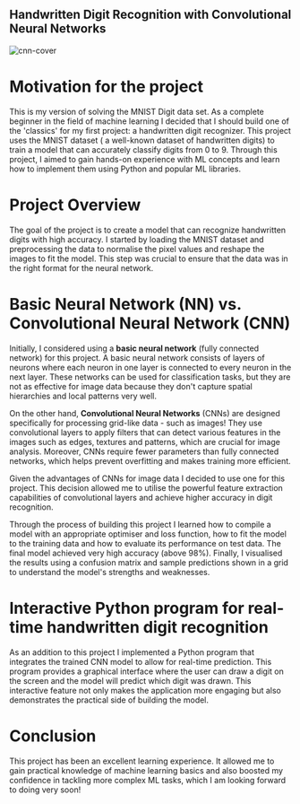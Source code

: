 ## Handwritten Digit Recognition with Convolutional Neural Networks
![cnn-cover](https://github.com/user-attachments/assets/d2056e55-19e5-40e8-8f1b-1091cae97bcb)

# Motivation for the project
This is my version of solving the MNIST Digit data set. As a complete beginner in the field of machine learning I decided that I should build one of the 'classics' for my first project: a handwritten digit recognizer. This project uses the MNIST dataset ( a well-known dataset of handwritten digits) to train a model that can accurately classify digits from 0 to 9. Through this project, I aimed to gain hands-on experience with ML concepts and learn how to implement them using Python and popular ML libraries.

# Project Overview
The goal of the project is to create a model that can recognize handwritten digits with high accuracy. I started by loading the MNIST dataset and preprocessing the data to normalise the pixel values and reshape the images to fit the model. This step was crucial to ensure that the data was in the right format for the neural network.

# Basic Neural Network (NN) vs. Convolutional Neural Network (CNN)
Initially, I considered using a **basic neural network** (fully connected network) for this project. A basic neural network consists of layers of neurons where each neuron in one layer is connected to every neuron in the next layer. These networks can be used for classification tasks, but they are not as effective for image data because they don't capture spatial hierarchies and local patterns very well.

On the other hand, **Convolutional Neural Networks** (CNNs) are designed specifically for processing grid-like data - such as images! They use convolutional layers to apply filters that can detect various features in the images such as edges, textures and patterns, which are crucial for image analysis. Moreover, CNNs require fewer parameters than fully connected networks, which helps prevent overfitting and makes training more efficient.

Given the advantages of CNNs for image data I decided to use one for this project. This decision allowed me to utilise the powerful feature extraction capabilities of convolutional layers and achieve higher accuracy in digit recognition.

Through the process of building this project I learned how to compile a model with an appropriate optimiser and loss function, how to fit the model to the training data and how to evaluate its performance on test data. The final model achieved very high accuracy (above 98%). Finally, I visualised the results using a confusion matrix and sample predictions shown in a grid to understand the model's strengths and weaknesses.

# Interactive Python program for real-time handwritten digit recognition
As an addition to this project I implemented a Python program that integrates the trained CNN model to allow for real-time prediction. This program provides a graphical interface where the user can draw a digit on the screen and the model will predict which digit was drawn. This interactive feature not only makes the application more engaging but also demonstrates the practical side of building the model.

# Conclusion
This project has been an excellent learning experience. It allowed me to gain practical knowledge of machine learning basics and also boosted my confidence in tackling more complex ML tasks, which I am looking forward to doing very soon!
